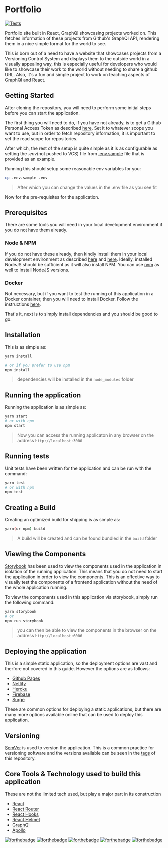 # Portfolio

[![Tests](https://github.com/BrianLusina/portfolio/actions/workflows/tests.yml/badge.svg)](https://github.com/BrianLusina/portfolio/actions/workflows/tests.yml)

Portfolio site built in React, GraphQl showcasing projects worked on. This fetches information of these projects from Github's GraphQl API, rendering them in a nice simple format for the world to see.

This is born out of a need to have a website that showcases projects from a Versioning Control System and displays them to the outside world in a visually appealing way, this is especially useful for developers who would like to showcase their work to the world without needing to share a github URL. Also, it's a fun and simple project to work on teaching aspects of GraphQl and React.

## Getting Started

After cloning the repository, you will need to perform some initial steps before you can start the application.

The first thing you will need to do, if you have not already, is to get a Github Personal Access Token as described [here](https://docs.github.com/en/authentication/keeping-your-account-and-data-secure/creating-a-personal-access-token). Set it to whatever scope you want to use, but in order to fetch repository information, it is important to set the read scope for repositories.

After which, the rest of the setup is quite simple as it is as configurable as setting the _.env_(not pushed to VCS) file from [.env.sample](./.env.sample) file that is provided as an example.

Running this should setup some reasonable env variables for you:

```bash
cp .env.sample .env
```

> After which you can change the values in the .env file as you see fit

Now for the pre-requisites for the application.

## Prerequisites

There are some tools you will need in your local development environment if you do not have them already.

### Node & NPM

If you do not have these already, then kindly install them in your local development environment as described [here](https://nodejs.org/en/) and [here](https://www.npmjs.com/get-npm/). Ideally, installed NodeJS should be sufficient as it will also install NPM. You can use [nvm](https://github.com/nvm-sh/nvm) as well to install NodeJS versions.

### Docker

Not necessary, but if you want to test the running of this application in a Docker container, then you will need to install Docker. Follow the instructions [here](https://docs.docker.com/install/).

That's it, next is to simply install dependencies and you should be good to go.

## Installation

This is as simple as:

```bash
yarn install

# or if you prefer to use npm
npm install
```

> dependencies will be installed in the `node_modules` folder

## Running the application

Running the application is as simple as:

```bash
yarn start
# or with npm
npm start
```

> Now you can access the running applicaton in any browser on the address `http://localhost:3000`

## Running tests

Unit tests have been written for the application and can be run with the command:

```bash
yarn test
# or with npm
npm test
```

## Creating a Build

Creating an optimized build for shipping is as simple as:

```bash
yarn(or npm) build
```

> A build will be created and can be found bundled in the `build` folder

## Viewing the Components

[Storybook](https://storybook.js.org/) has been used to view the components used in the application in isolation of the running application. This means that you do not need to start the application in order to view the components. This is an effective way to visually test the components of a frontend application without the need of the whole application running.

To view the components used in this application via storybook, simply run the following command:

``` bash
yarn storybook
# or
npm run storybook
```

> you can then be able to view the components in the browser on the address `http://localhost:6006`

## Deploying the application

This is a simple static application, so the deployment options are vast and therfore not covered in this guide. However the options are as follows:

* [Github Pages](https://pages.github.com/)
* [Netlify](https://www.netlify.com/)
* [Heroku](https://www.heroku.com/)
* [Firebase](https://firebase.google.com/)
* [Surge](https://surge.sh/)

These are common options for deploying a static applications, but there are many more options available online that can be used to deploy this application.

## Versioning

[SemVer](https://semver.org/) is used to version the application. This is a common practice for versioning software and the versions available can be seen in the [tags](https://github.com/BrianLusina/portfolio/tags) of this repository.

## Core Tools & Technology used to build this application

These are not the limited tech used, but play a major part in its construction

* [React](https://reactjs.org/)
* [React Router](https://reacttraining.com/react-router/web/guides/quick-start)
* [React Hooks](https://reactjs.org/docs/hooks-intro.html)
* [React Helmet](https://react-helmet.netlify.com/)
* [GraphQl](https://graphql.org/)
* [Apollo](https://www.apollographql.com/)

[![forthebadge](https://forthebadge.com/images/badges/open-source.svg)](https://forthebadge.com)
[![forthebadge](https://forthebadge.com/images/badges/made-with-typescript.svg)](https://forthebadge.com)
[![forthebadge](https://forthebadge.com/images/badges/uses-css.svg)](https://forthebadge.com)
[![forthebadge](https://forthebadge.com/images/badges/uses-js.svg)](https://forthebadge.com)
[![forthebadge](https://forthebadge.com/images/badges/built-with-love.svg)](https://forthebadge.com)